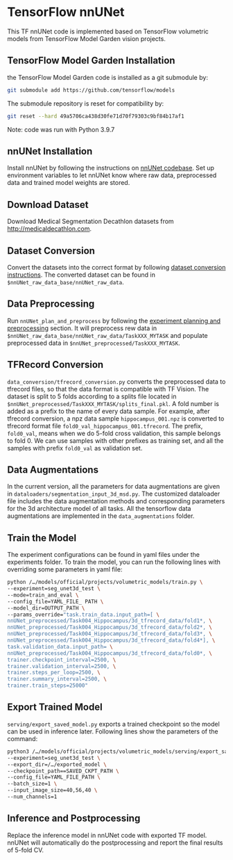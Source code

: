 # TensorFlow nnUNet 
This TF nnUNet code is implemented based on TensorFlow volumetric models from TensorFlow Model Garden vision projects. 

## TensorFlow Model Garden Installation
the TensorFlow Model Garden code is installed as a git submodule by:
```bash
git submodule add https://github.com/tensorflow/models
```
The submodule repository is reset for compatibility by:
```bash
git reset --hard 49a5706ca438d30fe71d70f79303c9bf84b17af1
```
Note: code was run with Python 3.9.7

## nnUNet Installation
Install nnUNet by following the instructions on [nnUNet codebase](https://github.com/MIC-DKFZ/nnUNet). Set up environment variables to let nnUNet know where raw data, preprocessed data and trained model weights are stored.

## Download Dataset
Download Medical Segmentation Decathlon datasets from http://medicaldecathlon.com. 

## Dataset Conversion
Convert the datasets into the correct format by following [dataset conversion instructions](https://github.com/MIC-DKFZ/nnUNet/blob/master/documentation/dataset_conversion.md). The converted dataset can be found in `$nnUNet_raw_data_base/nnUNet_raw_data`.

## Data Preprocessing
Run `nnUNet_plan_and_preprocess` by following the [experiment planning and preprocessing](https://github.com/MIC-DKFZ/nnUNet#experiment-planning-and-preprocessing) section. It will preprocess rew data in `$nnUNet_raw_data_base/nnUNet_raw_data/TaskXXX_MYTASK` and populate preprocessed data in `$nnUNet_preprocessed/TaskXXX_MYTASK`.

## TFRecord Conversion
`data_conversion/tfrecord_conversion.py` converts the preprocessed data to tfrecord files, so that the data format is compatible with TF Vision. The dataset is split to 5 folds according to a splits file located in `$nnUNet_preprocessed/TaskXXX_MYTASK/splits_final.pkl`. A fold number is added as a prefix to the name of every data sample. For example, after tfrecord conversion, a npz data sample `hippocampus_001.npz` is converted to tfrecord format file `fold0_val_hippocampus_001.tfrecord`. The prefix, `fold0_val`, means when we do 5-fold cross validation, this sample belongs to fold 0. We can use samples with other prefixes as training set, and all the samples with prefix `fold0_val` as validation set. 

## Data Augmentations
In the current version, all the parameters for data augmentations are given in `dataloaders/segmentation_input_3d_msd.py`. The customized dataloader file includes the data augmentation methods and corresponding parameters for the 3d architecture model of all tasks. All the tensorflow data augmentations are implemented in the `data_augmentations` folder.

## Train the Model 
The experiment configurations can be found in yaml files under the experiments folder. To train the model, you can run the following lines with overriding some parameters in yaml file:

```bash
python /…/models/official/projects/volumetric_models/train.py \
--experiment=seg_unet3d_test \
--mode=train_and_eval \
--config_file=YAML_FILE_ PATH \
--model_dir=OUTPUT_PATH \
--params_override="task.train_data.input_path=[ \
nnUNet_preprocessed/Task004_Hippocampus/3d_tfrecord_data/fold1*, \
nnUNet_preprocessed/Task004_Hippocampus/3d_tfrecord_data/fold2*, \
nnUNet_preprocessed/Task004_Hippocampus/3d_tfrecord_data/fold3*, \
nnUNet_preprocessed/Task004_Hippocampus/3d_tfrecord_data/fold4*], \
task.validation_data.input_path= \
nnUNet_preprocessed/Task004_Hippocampus/3d_tfrecord_data/fold0*, \
trainer.checkpoint_interval=2500, \
trainer.validation_interval=2500, \
trainer.steps_per_loop=2500, \
trainer.summary_interval=2500, \
trainer.train_steps=25000"
```

## Export Trained Model
`serving/export_saved_model.py` exports a trained checkpoint so the model can be used in inference later. Following lines show the parameters of the command:

```bash
python3 /…/models/official/projects/volumetric_models/serving/export_saved_model.py \
--experiment=seg_unet3d_test \
--export_dir=/…/exported_model \
--checkpoint_path==SAVED_CKPT_PATH \
--config_file=YAML_FILE_PATH \
--batch_size=1 \
--input_image_size=40,56,40 \
--num_channels=1
```

## Inference and Postprocessing
Replace the inference model in nnUNet code with exported TF model. nnUNet will automatically do the postprocessing and report the final results of 5-fold CV.



